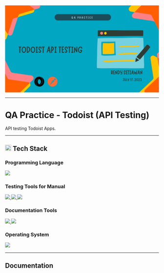<!--[Banner]-->
<p align="center">
  <img src="https://github.com/rensetiawanren/qa-practice_Todoist-API-test/blob/main/image/banner/CB-003_1-todoist-api.png"/>
</p>

---

# QA Practice - Todoist (API Testing)
API testing Todoist Apps.

---

<!--[Tech Stack]-->
<h2 align="left">
  <img src="https://github.com/rensetiawanren/rensetiawanren/blob/main/image/emoji/desktop-computer_1f5a5-fe0f.png" width="20px" height="20px" /> Tech Stack
</h2>

  <h3> Programming Language </h3>
    <!--[JSON]-->
      <a href="https://www.json.org/json-en.html">
        <img src="https://img.shields.io/badge/-JSON-272727?style=flat-square&logo=json&logoColor="/>
      </a>

  <h3> Testing Tools for Manual </h3>
    <!--[Microsoft Edge]-->
      <a href="https://www.microsoft.com/en-us/edge">
        <img src="https://img.shields.io/badge/-Microsoft%20Edge-272727?style=flat-square&logo=microsoft%20edge&logoColor=blue"/>
      </a>
    <!--[Todoist]-->
      <a href="https://todoist.com/">
        <img src="https://img.shields.io/badge/-Todoist-272727?style=flat-square&logo=todoist&logoColor="/>
      </a>
    <!--[Postman]-->
      <a href="https://www.postman.com/">
        <img src="https://img.shields.io/badge/-Postman-272727?style=flat-square&logo=postman&logoColor="/>
      </a>  

  <h3> Documentation Tools </h3>
    <!--[Google Spreadsheet]-->
      <a href="https://www.google.com/sheets/about/">
        <img src="https://img.shields.io/badge/-Google%20Spreadsheets-272727?style=flat-square&logo=google-sheets&logoColor="/>
      </a>
    <!--[Google Slide]-->
      <a href="https://www.google.com/slides/about/">
        <img src="https://img.shields.io/badge/-Google%20Slides-272727?style=flat-square&logo=google-slides&logoColor="/>
      </a>  

  <h3> Operating System </h3>
    <!--[MacOS]-->
      <a href="https://www.apple.com/id/macos">
        <img src="https://img.shields.io/badge/-MacOS-272727?style=flat-square&logo=MacOS&logoColor="/>
      </a>

---

<!-- Documentation -->
## Documentation